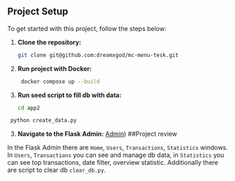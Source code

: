 ## Project Setup

To get started with this project, follow the steps below:

1. **Clone the repository:**
   ```bash
   git clone git@github.com:dreamxgod/mc-menu-tesk.git
   ```
2. **Run project with Docker:**
   ```bash
    docker compose up --build
   ```
3. **Run seed script to fill db with data:**
   ```bash
   cd app2
   ```
  ```bash
   python create_data.py
   ```
3. **Navigate to the Flask Admin:**
   [Admin](http://127.0.0.1:8080/admin/))
##Project review

In the Flask Admin there are `Home`, `Users`, `Transactions`, `Statistics` windows. In `Users`, `Transactions` you can see and manage db data, in `Statistics` you can see top transactions, date filter, overview statistic. Additionally there are script to clear db `clear_db.py`.
